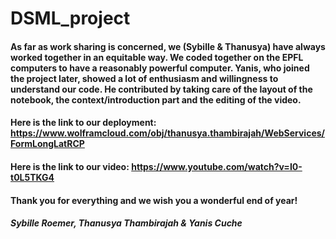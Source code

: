 # DSML_project

#### As far as work sharing is concerned, we (Sybille & Thanusya) have always worked together in an equitable way. We coded together on the EPFL computers to have a reasonably powerful computer. Yanis, who joined the project later, showed a lot of enthusiasm and willingness to understand our code. He contributed by taking care of the layout of the notebook, the context/introduction part and the editing of the video.

#### Here is the link to our deployment: https://www.wolframcloud.com/obj/thanusya.thambirajah/WebServices/FormLongLatRCP 
#### Here is the link to our video: https://www.youtube.com/watch?v=I0-t0L5TKG4 

#### Thank you for everything and we wish you a wonderful end of year! 
##### Sybille Roemer, Thanusya Thambirajah & Yanis Cuche
